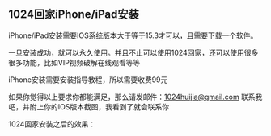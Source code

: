 ## 1024回家iPhone/iPad安装

iPhone/iPad安装需要IOS系统版本大于等于15.3才可以，且需要下载一个软件。

一旦安装成功，就可以永久使用。并且不止可以使用1024回家，还可以使用很多很多功能，比如VIP视频破解在线观看等等

iPhone安装需要安装指导教程，所以需要收费99元

如果你觉得以上要求你都能满足，那么请发邮件：1024huijia@gmail.com 联系我吧，并附上你的IOS版本截图，我看到了就会联系你

1024回家安装之后的效果：

